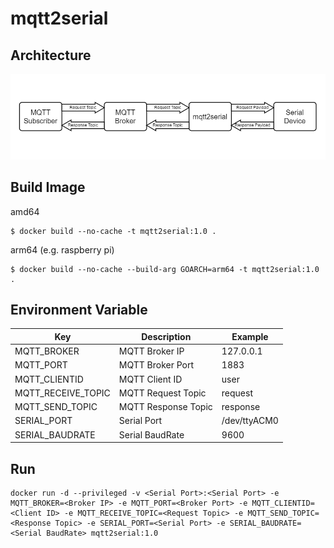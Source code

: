 # mqtt2serial

## Architecture

![Architecture](./doc/mqtt2serial.drawio.png)

## Build Image

amd64  
```shell=
$ docker build --no-cache -t mqtt2serial:1.0 .
```

arm64 (e.g. raspberry pi)  
```shell=
$ docker build --no-cache --build-arg GOARCH=arm64 -t mqtt2serial:1.0 .
```

## Environment Variable

| Key | Description | Example |
| - | - | - |
| MQTT_BROKER | MQTT Broker IP | 127.0.0.1 |
| MQTT_PORT | MQTT Broker Port | 1883 |
| MQTT_CLIENTID | MQTT Client ID | user |
| MQTT_RECEIVE_TOPIC | MQTT Request Topic | request |
| MQTT_SEND_TOPIC | MQTT Response Topic | response |
| SERIAL_PORT | Serial Port | /dev/ttyACM0 |
| SERIAL_BAUDRATE | Serial BaudRate | 9600 |

## Run  

```shell=
docker run -d --privileged -v <Serial Port>:<Serial Port> -e MQTT_BROKER=<Broker IP> -e MQTT_PORT=<Broker Port> -e MQTT_CLIENTID=<Client ID> -e MQTT_RECEIVE_TOPIC=<Request Topic> -e MQTT_SEND_TOPIC=<Response Topic> -e SERIAL_PORT=<Serial Port> -e SERIAL_BAUDRATE=<Serial BaudRate> mqtt2serial:1.0
```
